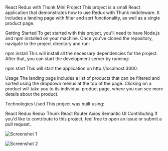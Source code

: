 React Redux with Thunk Mini Project
This project is a small React application that demonstrates how to use Redux with Thunk middleware. It includes a landing page with filter and sort functionality, as well as a single product page.

Getting Started
To get started with this project, you'll need to have Node.js and npm installed on your machine. Once you've cloned the repository, navigate to the project directory and run:

npm install
This will install all the necessary dependencies for the project. After that, you can start the development server by running:

npm start
This will start the application on http://localhost:3000.

Usage
The landing page includes a list of products that can be filtered and sorted using the dropdown menus at the top of the page. Clicking on a product will take you to its individual product page, where you can see more details about the product.

Technologies Used
This project was built using:

React
Redux
Redux Thunk
React Router
Axios
Semantic UI
Contributing
If you'd like to contribute to this project, feel free to open an issue or submit a pull request.

![Screenshot 1](https://user-images.githubusercontent.com/112792202/234473207-162cf0f6-90ec-4ca5-a1ae-3c361960e990.png)


![Screenshot 2](https://user-images.githubusercontent.com/112792202/234473152-05ca3c47-bf84-44e8-b530-2936adb24dd1.png)
